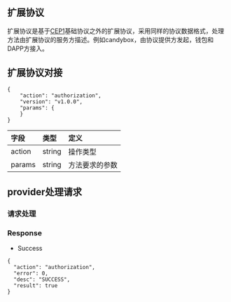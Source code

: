## 扩展协议

扩展协议是基于[CEP1](https://github.com/ontio-cyano/CEPs/blob/master/CEP1.mediawiki)基础协议之外的扩展协议，采用同样的协议数据格式，处理方法由扩展协议的服务方描述。例如candybox，由协议提供方发起，钱包和DAPP方接入。

## 扩展协议对接

```
{
	"action": "authorization",
	"version": "v1.0.0",
	"params": {
	}
}
```

|字段|类型|定义|
| :---| :---| :---|
| action | string | 操作类型|
| params | string | 方法要求的参数 |

## provider处理请求

### 请求处理

### Response
* Success

```
{
  "action": "authorization",
  "error": 0,
  "desc": "SUCCESS",
  "result": true
}
```